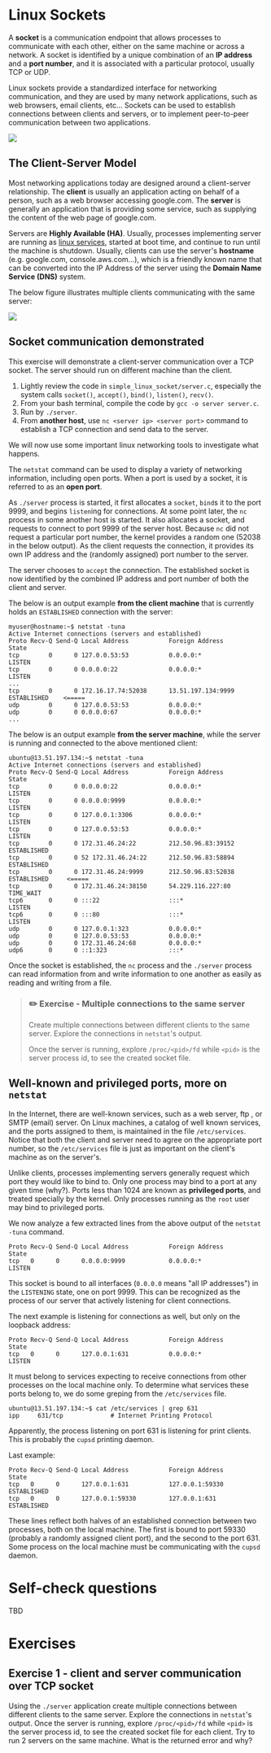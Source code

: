 # Linux Sockets

A **socket** is a communication endpoint that allows processes to communicate with each other, either on the same machine or across a network. 
A socket is identified by a unique combination of an **IP address** and a **port number**, and it is associated with a particular protocol, usually TCP or UDP.

Linux sockets provide a standardized interface for networking communication, and they are used by many network applications, such as web browsers, email clients, etc...
Sockets can be used to establish connections between clients and servers, or to implement peer-to-peer communication between two applications.

![](../.img/sockets.png)

## The Client-Server Model

Most networking applications today are designed around a client-server relationship.
The **client** is usually an application acting on behalf of a person, such as a web browser accessing google.com.
The **server** is generally an application that is providing some service, such as supplying the content of the web page of google.com.

Servers are **Highly Available (HA)**. Usually, processes implementing server are running as [linux services](06_linux_processes.md#services), started at boot time, and continue to run until the machine is shutdown.
Usually, clients can use the server's **hostname** (e.g. google.com, console.aws.com...), which is a friendly known name that can be converted into the IP Address of the server using the **Domain Name Service (DNS)** system.

The below figure illustrates multiple clients communicating with the same server: 

![](../.img/client-server.png)

## Socket communication demonstrated 

This exercise will demonstrate a client-server communication over a TCP socket.
The server should run on different machine than the client.

1. Lightly review the code in `simple_linux_socket/server.c`, especially the system calls `socket()`, `accept()`, `bind()`, `listen()`, `recv()`.
2. From your bash terminal, compile the code by `gcc -o server server.c`.
3. Run by `./server`.
4. From **another host**, use `nc <server ip> <server port>` command to establish a TCP connection and send data to the server.

We will now use some important linux networking tools to investigate what happens.

The `netstat` command can be used to display a variety of networking information, including open ports.
When a port is used by a socket, it is referred to as an **open port**.

As `./server` process is started, it first allocates a `socket`, `bind`s it to the port 9999, and begins `listen`ing for connections.
At some point later, the `nc` process in some another host is started.
It also allocates a socket, and requests to connect to port 9999 of the server host.
Because `nc` did not request a particular port number, the kernel provides a random one (52038 in the below output).
As the client requests the connection, it provides its own IP address and the (randomly assigned) port number to the server.

The server chooses to `accept` the connection.
The established socket is now identified by the combined IP address and port number of both the client and server.

The below is an output example **from the client machine** that is currently holds an `ESTABLISHED` connection with the server:

```console
myuser@hostname:~$ netstat -tuna
Active Internet connections (servers and established)
Proto Recv-Q Send-Q Local Address           Foreign Address         State      
tcp        0      0 127.0.0.53:53           0.0.0.0:*               LISTEN     
tcp        0      0 0.0.0.0:22              0.0.0.0:*               LISTEN     
...
tcp        0      0 172.16.17.74:52038      13.51.197.134:9999      ESTABLISHED    <=====
udp        0      0 127.0.0.53:53           0.0.0.0:*                          
udp        0      0 0.0.0.0:67              0.0.0.0:*                          
...
```

The below is an output example **from the server machine**, while the server is running and connected to the above mentioned client:

```console
ubuntu@13.51.197.134:~$ netstat -tuna
Active Internet connections (servers and established)
Proto Recv-Q Send-Q Local Address           Foreign Address         State      
tcp        0      0 0.0.0.0:22              0.0.0.0:*               LISTEN     
tcp        0      0 0.0.0.0:9999            0.0.0.0:*               LISTEN     
tcp        0      0 127.0.0.1:3306          0.0.0.0:*               LISTEN     
tcp        0      0 127.0.0.53:53           0.0.0.0:*               LISTEN     
tcp        0      0 172.31.46.24:22         212.50.96.83:39152      ESTABLISHED
tcp        0      0 52 172.31.46.24:22      212.50.96.83:58894      ESTABLISHED
tcp        0      0 172.31.46.24:9999       212.50.96.83:52038      ESTABLISHED     <=====
tcp        0      0 172.31.46.24:38150      54.229.116.227:80       TIME_WAIT  
tcp6       0      0 :::22                   :::*                    LISTEN     
tcp6       0      0 :::80                   :::*                    LISTEN     
udp        0      0 127.0.0.1:323           0.0.0.0:*                          
udp        0      0 127.0.0.53:53           0.0.0.0:*                          
udp        0      0 172.31.46.24:68         0.0.0.0:*                          
udp6       0      0 ::1:323                 :::* 
```

Once the socket is established, the `nc` process and the `./server` process can read information from and write information to one another as easily as reading and writing from a file.

> ### :pencil2: Exercise - Multiple connections to the same server
>
> Create multiple connections between different clients to the same server.
> Explore the connections in `netstat`'s output.
> 
> Once the server is running, explore `/proc/<pid>/fd` while `<pid>` is the server process id, to see the created socket file.
>


## Well-known and privileged ports, more on `netstat`

In the Internet, there are well-known services, such as a web server, ftp , or SMTP (email) server.
On Linux machines, a catalog of well known services, and the ports assigned to them, is maintained in the file `/etc/services`.
Notice that both the client and server need to agree on the appropriate port number, so the `/etc/services` file is just as important on the client's machine as on the server's.

Unlike clients, processes implementing servers generally request which port they would like to bind to.
Only one process may bind to a port at any given time (why?).
Ports less than 1024 are known as **privileged ports**, and treated specially by the kernel.
Only processes running as the `root` user may bind to privileged ports.

We now analyze a few extracted lines from the above output of the `netstat -tuna` command.

```text 
Proto Recv-Q Send-Q Local Address           Foreign Address         State      
tcp   0      0      0.0.0.0:9999            0.0.0.0:*               LISTEN     
```

This socket is bound to all interfaces (`0.0.0.0` means "all IP addresses") in the `LISTENING` state, one on port 9999.
This can be recognized as the process of our server that actively listening for client connections.

The next example is listening for connections as well, but only on the loopback address:

```text
Proto Recv-Q Send-Q Local Address           Foreign Address         State      
tcp   0      0      127.0.0.1:631           0.0.0.0:*               LISTEN 
```

It must belong to services expecting to receive connections from other processes on the local machine only. 
To determine what services these ports belong to, we do some greping from the `/etc/services` file.

```console
ubuntu@13.51.197.134:~$ cat /etc/services | grep 631
ipp		631/tcp				# Internet Printing Protocol
```

Apparently, the process listening on port 631 is listening for print clients. This is probably the `cupsd` printing daemon.

Last example:

```text
Proto Recv-Q Send-Q Local Address           Foreign Address         State      
tcp   0      0      127.0.0.1:631           127.0.0.1:59330         ESTABLISHED     
tcp   0      0      127.0.0.1:59330         127.0.0.1:631           ESTABLISHED     
```

These lines reflect both halves of an established connection between two processes, both on the local machine.
The first is bound to port 59330 (probably a randomly assigned client port), and the second to the port 631.
Some process on the local machine must be communicating with the `cupsd` daemon.


# Self-check questions

TBD

# Exercises


## Exercise 1 - client and server communication over TCP socket

Using the `./server` application create multiple connections between different clients to the same server.
Explore the connections in `netstat`'s output.
Once the server is running, explore `/proc/<pid>/fd` while `<pid>` is the server process id, to see the created socket file for each client.
Try to run 2 servers on the same machine. What is the returned error and why?
